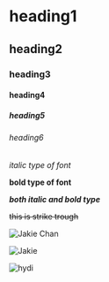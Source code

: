# heading1
## heading2
### heading3
#### heading4
##### heading5
###### heading6

*italic type of font*

**bold type of font**

***both italic and bold type***

~~this is strike trough~~

![Jakie Chan](https://static.wikia.nocookie.net/toonami/images/a/a2/Jackie_Chan_Adventures.jpg/revision/latest/top-crop/width/360/height/450?cb=20131219031209)

![Jakie](https://static0.srcdn.com/wordpress/wp-content/uploads/2017/04/Jackie-Chan-Adventures.jpg?q=50&fit=crop&w=960&h=500&dpr=1.5)

![hydi](https://wallpapercave.com/wp/wp6154186.jpg)
